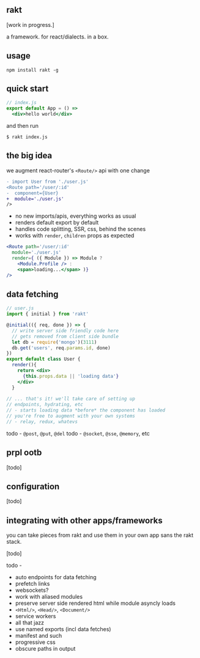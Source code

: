 rakt
---

[work in progress.]

a framework. for react/dialects. in a box.

usage 
--- 

`npm install rakt -g`

quick start
---

```jsx
// index.js
export default App = () => 
  <div>hello world</div>
```

and then run 

```
$ rakt index.js   
```

the big idea 
---

we augment react-router's `<Route/>` api with one change

```diff
- import User from './user.js'
<Route path='/user/:id'
-  component={User}
+  module='./user.js'
/>
```

- no new imports/apis, everything works as usual
- renders default export by default 
- handles code splitting, SSR, css, behind the scenes 
- works with `render`, `children` props as expected 


```jsx
<Route path='/user/:id'
  module='./user.js'
  render={ ({ Module }) => Module ? 
    <Module.Profile /> : 
    <span>loading...</span> )}
/>
``` 

data fetching
---

```jsx
// user.js
import { initial } from 'rakt'

@initial(({ req, done }) => {  
  // write server side friendly code here 
  // gets removed from client side bundle
  let db = require('mongo')(3111)
  db.get('users', req.params.id, done)  
})
export default class User {
  render(){
    return <div>
      {this.props.data || 'loading data'}
    </div>  
  }
  
// ... that's it! we'll take care of setting up 
// endpoints, hydrating, etc
// - starts loading data *before* the component has loaded 
// you're free to augment with your own systems 
// - relay, redux, whatevs 


```
todo - `@post`, `@put`, `@del`
todo - `@socket`, `@sse`, `@memory`, etc 

prpl ootb
---

[todo]


configuration
---

[todo]


integrating with other apps/frameworks
---

you can take pieces from rakt and use them in your own app sans the rakt stack. 

[todo]




todo - 

- auto endpoints for data fetching 
- prefetch links
- websockets?
- work with aliased modules 
- preserve server side rendered html while module asyncly loads 
- `<Html/>`, `<Head/>`, `<Document/>`
- service workers
- all that jazz
- use named exports (incl data fetches)
- manifest and such
- progressive css
- obscure paths in output 
